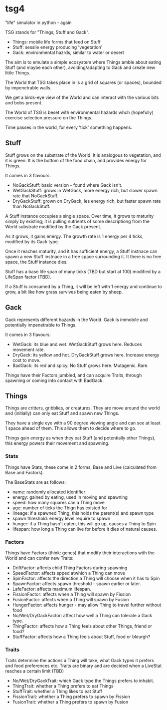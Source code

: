 # tsg4
"life" simulator in python - again

TSG stands for "Things, Stuff and Gack".

- Things: mobile life forms that feed on Stuff
- Stuff: sessile energy producing 'vegetation'
- Gack: environmental hazrds, similar to water or desert

The aim is to emulate a simple ecosystem where Things amble about eating Stuff (and maybe each other), avoiding/adapting to Gack and create new little Things.

The World that TSG takes place in is a grid of squares (or spaces), bounded by impenetrable walls.

We get a birds-eye view of the World and can interact with the various bits and bobs present.

The World of TSG is beset with environmental hazards whch (hopefully) exercise selection pressure on the Things.

Time passes in the world, for every 'tick' something happens.

## Stuff

Stuff grows on the substrate of the World. It is analogous to vegetation, and it is green. It is the bottom of the food chain, and provides energy for Things.

It comes in 3 flavours:
- NoGackStuff: basic version - found where Gack isn't.
- WetGackStuff: grows in WetGack, more energy rich, but slower spawn rate that NoGackStuff.
- DryGackStuff: grown on DryGack, les energy rich, but faster spawn rate than NoGackStuff.

A Stuff instance occupies a single space. Over time, it grows to maturity simply by existing; it is pulling nutrients of some descriptiong from the World substrate modified by the Gack present.

As it grows, it gains energy. The growth rate is 1 energy per 4 ticks, modified by its Gack type.

Once it reaches maturity, and it has sufficient energy, a Stuff instnace can spawn a new Stuff instnace in a free space surrounding it. It there is no free space, the Stuff instance dies.

Stuff has a base life span of many ticks (TBD but start at 100) modified by a LifeSpan factor (TBD).

If a Stuff is consumed by a Thing, it will be left with 1 energy and continue to grow, a bit like how grass survives being eaten by sheep.

## Gack

Gack represents different hazards in the World. Gack is immobile and potentially impenetrable to Things. 

It comes in 3 flavours:
- WetGack: its blue and wet. WetGackStuff grows here. Reduces movement rate.
- DryGack: its yellow and hot. DryGackStuff grows here. Increase energy cost to move.
- BadGack: its red and spicy. No Stuff grows here. Mutagenic. Rare.

Things have their Factors jumbled, and can acquire Traits, through spawning or coming into contact with BadGack.

## Things

Things are critters, gribblies, or creatures. They are move around the world and (initially) can only eat Stuff and spawn new Things. 

They have a single eye with a 90 degree viewing angle and can see at least 1 space ahead of them. This allows them to decide where to go.

Things gain energy as when they eat Stuff (and potentially other Things), this energy powers their movement and spawning.

### Stats

Things have Stats, these come in 2 forms, Base and Live (calculated from Base and Factors). 

The BaseStats are as follows:
- name: randomly allocated identifier
- energy: gained by eating, used in moving and spawning
- speed: how many squares can a Thing move
- age: number of ticks the Thign has existed for
- lineage: if a spawned Thing, this holds the parent(s) and spawn type
- spawn threshold: energy level require to spawn
- hunger: if a Thing hasn't eaten, this will go up, causes a Thing to Spin
- lifespan: how long a Thing can live for before it dies of natural causes.

### Factors

Things have Factors (think: genes) that modify their interactions with the World and can confer new Traits:
- DriftFactor: affects child Thing Factors during spawning
- SpeedFactor: affects spped atwhich a Thing can move
- SpinFactor: affects the direction a Thing will choose when it has to Spin
- SpawnFactor: affects spawn threshold - spawn earlier or later.
- LafeFactor: affects maximum lifespan.
- FissionFactor: affects when a Thing will spawn by Fission
- FusionFactor: affects when a Thing will spawn by Fusion
- HungerFactor: affects hunger - may allow Thing to travel further without food
- No/Wet/DryGackFactor: affect how well a Thing can tolerate a Gack type.
- ThingFactor: affects how a Thing feels about other Things, friend or food?
- StuffFactor: affects how a Thing feels about Stuff, food or bleurgh?

### Traits

Traits determine the actions a Thing will take, what Gack types it prefers and food preferences etc.
Traits are binary and are decided when a LiveStat reaches a certain limit (TBD)

- No/Wet/DryGackTrait: which Gack type the Things prefers to inhabit.
- ThingTrait: whether a Thing prefers to eat Things
- StuffTrait: whether a Thing likes to eat Stuff
- FissionTrait: whether a Thing prefers to spawn by Fission
- FusionTrait: whether a Thing prefers to spawn by Fusion






